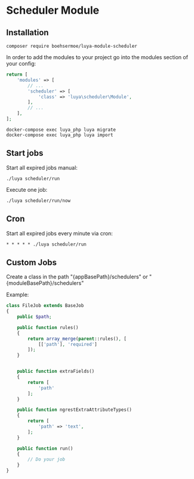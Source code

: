 # Scheduler Module

## Installation

`composer require boehsermoe/luya-module-scheduler`

In order to add the modules to your project go into the modules section of your config:

```php
return [
    'modules' => [
        // ...
        'scheduler' => [
            'class' => 'luya\scheduler\Module',
        ],
        // ...
    ],
];
```
```shell
docker-compose exec luya_php luya migrate
docker-compose exec luya_php luya import
```

## Start jobs

Start all expired jobs manual:
```shell
./luya scheduler/run
```

Execute one job:
```shell
./luya scheduler/run/now
```

## Cron

Start all expired jobs every minute via cron:
```shell
* * * * * ./luya scheduler/run
```


## Custom Jobs

Create a class in the path "{appBasePath}/schedulers" or "{moduleBasePath}/schedulers"

Example:
```php
class FileJob extends BaseJob
{
	public $path;

	public function rules()
	{
		return array_merge(parent::rules(), [
			[['path'], 'required']
		]);
	}


	public function extraFields()
	{
		return [
			'path'
		];
	}

	public function ngrestExtraAttributeTypes()
	{
		return [
			'path' => 'text',
		];
	}

	public function run()
	{
		// Do your job
	}
}
```
